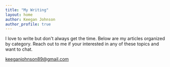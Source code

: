 ```yaml
---
title: "My Writing"
layout: home
author: Keegan Johnson
author_profile: true
---
```


I love to write but don't always get the time. Below are my articles organized by category. Reach out to me if your interested in any of these topics and want to chat.




keeganjohnson89@gmail.com

